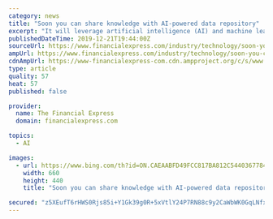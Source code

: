 ```yaml
---
category: news
title: "Soon you can share knowledge with AI-powered data repository"
excerpt: "It will leverage artificial intelligence (AI) and machine learning (ML) to aid individuals, industry and academia to conduct studies, training or research for developing commercial and non-commercial solutions devoted to socio-economic well being. Sources said the IT ministry is deliberating on creating a platform — National Artificial ..."
publishedDateTime: 2019-12-21T19:44:00Z
sourceUrl: https://www.financialexpress.com/industry/technology/soon-you-can-share-knowledge-with-ai-powered-data-repository/1800967/
ampUrl: https://www.financialexpress.com/industry/technology/soon-you-can-share-knowledge-with-ai-powered-data-repository/1800967/lite/
cdnAmpUrl: https://www-financialexpress-com.cdn.ampproject.org/c/s/www.financialexpress.com/industry/technology/soon-you-can-share-knowledge-with-ai-powered-data-repository/1800967/lite/
type: article
quality: 57
heat: 57
published: false

provider:
  name: The Financial Express
  domain: financialexpress.com

topics:
  - AI

images:
  - url: https://www.bing.com/th?id=ON.CAEAABFD49FCC817BA812C5440367784
    width: 660
    height: 440
    title: "Soon you can share knowledge with AI-powered data repository"

secured: "z5XEufT6rHWS0Rjs85i+Y1Gk39g0R+5xVtlY24P7RN88c9y2CaWbWK0GqLNfxEMiw7SL4SfJIj5KINYZ84+Pv9JcEcptJ18Q+HCdE48XH89tfPiFf3xR4r/yDAEc7lp2NA0+oeNaaJIbA1ZefQlPOItXVh+wb6hES49rmTkvwNW6DLDR56b1baaqRP+/z5iRJcriK4GqPELbcykb4e7BjwwKwnZb0TyQGpkhgbmO6DQxHRkOBzQmXxDaqfSpNnIUh1YGsHSwW9lXzjuNzaJn3w==;/yGCd0Bg5nX46D1EQfyw0w=="
---
```


